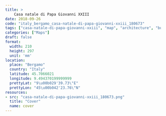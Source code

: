 ```yaml
---
title: > 
    Casa natale di Papa Giovanni XXIII
date: 2018-09-26
code: "italy_bergamo_casa-natale-di-papa-giovanni-xxiii_180673"
tags: ["casa-natale-di-papa-giovanni-xxiii", "map", "architecture", "buildings", "Bergamo", "Italy"]
categories: ["Maps"]
draft: false
format:
  width: 210
  height: 297
  unit: 'mm'
location:
  place: "Bergamo"
  country: "Italy"
  latitude: 45.7066021
  longitude: 9.494370199999999
  prettyLat: "9\u00b029'39.73\"E"
  prettyLon: "45\u00b042'23.76\"N"
resources:
- src: "casa-natale-di-papa-giovanni-xxiii_180673.png"
  title: "Cover"
  name: cover
---
```

